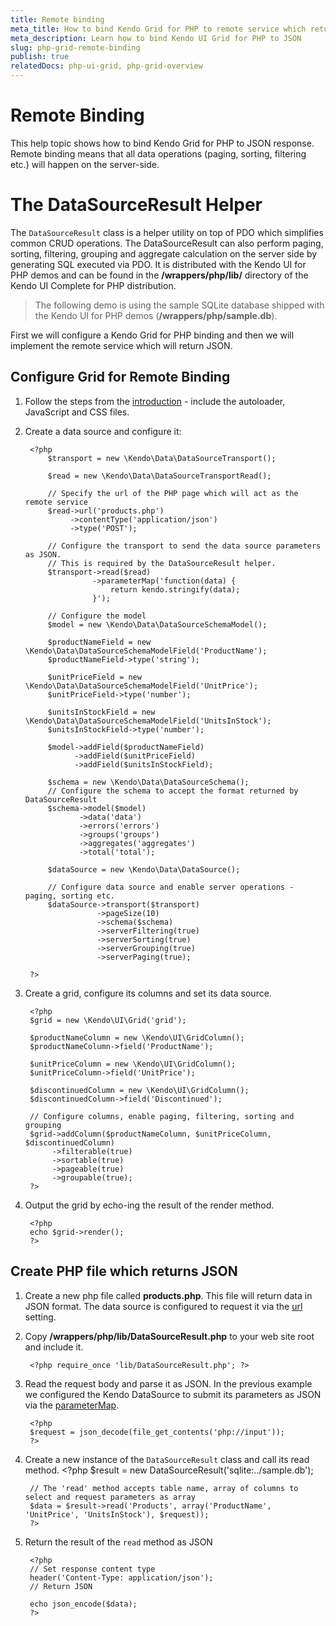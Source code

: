 ```yaml
---
title: Remote binding
meta_title: How to bind Kendo Grid for PHP to remote service which returns JSON
meta_description: Learn how to bind Kendo UI Grid for PHP to JSON
slug: php-grid-remote-binding
publish: true
relatedDocs: php-ui-grid, php-grid-overview
---
```

# Remote Binding

This help topic shows how to bind Kendo Grid for PHP to JSON response. Remote binding means that all data operations (paging, sorting, filtering etc.)
will happen on the server-side.

# The DataSourceResult Helper

The `DataSourceResult` class is a helper utility on top of PDO which simplifies common CRUD operations.
The DataSourceResult can also perform paging, sorting, filtering, grouping and aggregate calculation on the server side by generating SQL executed via PDO.
It is distributed with the Kendo UI for PHP demos and can be found in the **/wrappers/php/lib/** directory of the Kendo UI Complete for PHP distribution.

> The following demo is using the sample SQLite database shipped with the Kendo UI for PHP demos (**/wrappers/php/sample.db**).

First we will configure a Kendo Grid for PHP binding and then we will implement the remote service which will return JSON.

## Configure Grid for Remote Binding

1. Follow the steps from the [introduction](/getting-started/using-kendo-with/php/introduction) - include the autoloader, JavaScript and CSS files.
1. Create a data source and configure it:

        <?php
            $transport = new \Kendo\Data\DataSourceTransport();

            $read = new \Kendo\Data\DataSourceTransportRead();

            // Specify the url of the PHP page which will act as the remote service
            $read->url('products.php')
                 ->contentType('application/json')
                 ->type('POST');

            // Configure the transport to send the data source parameters as JSON.
            // This is required by the DataSourceResult helper.
            $transport->read($read)
                      ->parameterMap('function(data) {
                          return kendo.stringify(data);
                      }');

            // Configure the model
            $model = new \Kendo\Data\DataSourceSchemaModel();

            $productNameField = new \Kendo\Data\DataSourceSchemaModelField('ProductName');
            $productNameField->type('string');

            $unitPriceField = new \Kendo\Data\DataSourceSchemaModelField('UnitPrice');
            $unitPriceField->type('number');

            $unitsInStockField = new \Kendo\Data\DataSourceSchemaModelField('UnitsInStock');
            $unitsInStockField->type('number');

            $model->addField($productNameField)
                  ->addField($unitPriceField)
                  ->addField($unitsInStockField);

            $schema = new \Kendo\Data\DataSourceSchema();
            // Configure the schema to accept the format returned by DataSourceResult
            $schema->model($model)
                   ->data('data')
                   ->errors('errors')
                   ->groups('groups')
                   ->aggregates('aggregates')
                   ->total('total');

            $dataSource = new \Kendo\Data\DataSource();

            // Configure data source and enable server operations - paging, sorting etc.
            $dataSource->transport($transport)
                       ->pageSize(10)
                       ->schema($schema)
                       ->serverFiltering(true)
                       ->serverSorting(true)
                       ->serverGrouping(true)
                       ->serverPaging(true);

        ?>
1. Create a grid, configure its columns and set its data source.

        <?php
        $grid = new \Kendo\UI\Grid('grid');

        $productNameColumn = new \Kendo\UI\GridColumn();
        $productNameColumn->field('ProductName');

        $unitPriceColumn = new \Kendo\UI\GridColumn();
        $unitPriceColumn->field('UnitPrice');

        $discontinuedColumn = new \Kendo\UI\GridColumn();
        $discontinuedColumn->field('Discontinued');

        // Configure columns, enable paging, filtering, sorting and grouping
        $grid->addColumn($productNameColumn, $unitPriceColumn, $discontinuedColumn)
             ->filterable(true)
             ->sortable(true)
             ->pageable(true)
             ->groupable(true);
        ?>
1. Output the grid by echo-ing the result of the render method.

        <?php
        echo $grid->render();
        ?>

## Create PHP file which returns JSON

1. Create a new php file called **products.php**. This file will return data in JSON format. The data source is configured to request it via the [url](/api/wrappers/php/Kendo/Data/DataSourceTransportRead#url) setting.
1. Copy **/wrappers/php/lib/DataSourceResult.php** to your web site root and include it.

        <?php require_once 'lib/DataSourceResult.php'; ?>
1. Read the request body and parse it as JSON. In the previous example we configured the Kendo DataSource to submit its parameters as JSON via the [parameterMap](/api/wrappers/php/Kendo/Data/DataSourceTransport#parametermap).

        <?php
        $request = json_decode(file_get_contents('php://input'));
        ?>
1. Create a new instance of the `DataSourceResult` class and call its read method.
        <?php
        $result = new DataSourceResult('sqlite:../sample.db');

        // The 'read' method accepts table name, array of columns to select and request parameters as array
        $data = $result->read('Products', array('ProductName', 'UnitPrice', 'UnitsInStock'), $request));
        ?>
1. Return the result of the `read` method as JSON

        <?php
        // Set response content type
        header('Content-Type: application/json');
        // Return JSON

        echo json_encode($data);
        ?>
